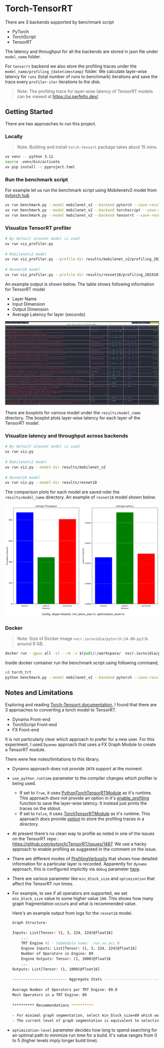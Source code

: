 # Torch-TensorRT

There are 3 backends supported by benchmark script

* PyTorch
* TorchScript
* TensorRT

The latency and throughput for all the backends are stored in json file under `model_name` folder.

For `tensorrt` backend we also store the profiling traces under the `model_name/profiling_{datetimestamp}` folder. We calculate layer-wise latency for `runs` (total number of runs to benchmark) iterations and save the trace every `profiler-iter` iterations to the disk.

> Note: The profiling trace for layer-wise latency of TensorRT models can be viewed at <https://ui.perfetto.dev/>.

## Getting Started

There are two approaches to run this project.

### Locally

> Note: Building and install `torch-tensort` package takes about 15 mins.

```bash
uv venv -- python 3.11
source .venv/bin/activate
uv pip install -r pyproject.toml
```

### Run the benchmark script

For example let us run the benchmark script using Mobilenetv2 model from [pytorch hub](https://pytorch.org/hub/pytorch_vision_mobilenet_v2/)

```bash
uv run benchmark.py --model mobilenet_v2 --backend pytorch --save-result
uv run benchmark.py --model mobilenet_v2 --backend torchscript --save-result
uv run benchmark.py --model mobilenet_v2 --backend tensorrt --save-result
```

### Visualize TensorRT profiler

```bash
# By default alexnet model is used
uv run viz_profiler.py

# Mobilenetv2 model 
uv run viz_profiler.py --profile-dir results/mobilenet_v2/profiling_20241018-123805

# Resnet18 model 
uv run viz_profiler.py --profile-dir results/resnet18/profiling_20241018-123926
```

An example output is shown below. The table shows following information for TensorRT model

* Layer Name
* Input Dimension
* Output Dimension
* Average Latency for layer (seconds)

![Layerwise Latency](./assets/layer_wise_latency.png)

There are boxplots for various model under the `results/model_name` directory. The boxplot plots layer-wise latency for each layer of the TensorRT model.

### Visualize latency and throughput across backends

```bash
# By default alexnet model is used
uv run viz.py

# Mobilenetv2 model 
uv run viz.py --model-dir results/mobilenet_v2

# Resnet18 model 
uv run viz.py --model-dir results/resnet18
```

The comparison plots for each model are saved nder the `results/model_name` directory. An example of `resnet18` model shown below.

![Latency and Throughput](./results/resnet18/latency_throughput.png)

### Docker

> Note: Size of Docker image `nvcr.io/nvidia/pytorch:24.09-py3` is around 9 GB.

```bash
docker run --gpus all -it --rm -v $(pwd)/:/workspace/  nvcr.io/nvidia/pytorch:24.09-py3
```

Inside docker container run the benchmark script using following command,

```bash
cd torch_trt
python benchmark.py --model mobilenet_v2 --backend pytorch --save-result
```

## Notes and Limitations

Exploring and reading [Torch-Tensorrt documentation](https://pytorch.org/TensorRT/), I found that there are 3 approaches to converting a torch model to TensorRT.

* Dynamo Front-end
* TorchScript Front-end
* FX Front-end

It is not particularly clear which approach to prefer for a new user. For this experiment, I used `Dyanmo` approach that uses a FX Graph Module to create a TensorRT module.

There were few notes/limitations to this library.

* Dynamo approach does not provide `INT8` support at the moment.

* `use_python_runtime` parameter to the compiler changes which profiler is being used.
  * If set to `True`, it uses [PythonTorchTensorRTModule](https://github.com/pytorch/TensorRT/blob/d11ff5c14cb45c975b4a9698b211ebacf1a36bb7/py/torch_tensorrt/dynamo/runtime/_PythonTorchTensorRTModule.py#L26C7-L26C32) as it's runtime. This approach _does not_ provide an option in it's [enable_profiling](https://github.com/pytorch/TensorRT/blob/d11ff5c14cb45c975b4a9698b211ebacf1a36bb7/py/torch_tensorrt/dynamo/runtime/_PythonTorchTensorRTModule.py#L417) function to save the layer-wise latency. It instead just prints the traces on the stdout.
  * If set to `False`, it uses [TorchTensorRTModule](https://github.com/pytorch/TensorRT/blob/d11ff5c14cb45c975b4a9698b211ebacf1a36bb7/py/torch_tensorrt/dynamo/runtime/_TorchTensorRTModule.py#L53) as it's runtime. This approach _does_ provide [option](https://github.com/pytorch/TensorRT/blob/d11ff5c14cb45c975b4a9698b211ebacf1a36bb7/py/torch_tensorrt/dynamo/runtime/_TorchTensorRTModule.py#L283) to store the profiling traces in a directory.

* At present there's no clean way to profile as noted in one of the issues on the TensorRT repo : <https://github.com/pytorch/TensorRT/issues/1467>. We use a hacky approach to enable profiling as suggested in the comment on the issue.

* There are different modes of [ProfilingVerbosity](https://docs.nvidia.com/deeplearning/tensorrt/developer-guide/index.html#engine-inspector) that shows how detailed information for a particular layer is recorded. Apparently for `dynamo` approach, this is configured implicitly via `debug` parameter [here](https://github.com/pytorch/TensorRT/blob/d11ff5c14cb45c975b4a9698b211ebacf1a36bb7/py/torch_tensorrt/dynamo/conversion/_TRTInterpreter.py#L214).

* There are various parameter like `min_block_size` and `optimization` that affect the TensorRT run times.

* For example, to see if all operators are supported, we set `min_block_size` value to some higher value `100`. This shows how many graph fragmentation occurs and what is recommended value.

    Here's an example output from logs for the `resnet18` model.

    ```bash
    Graph Structure:

    Inputs: List[Tensor: (1, 3, 224, 224)@float16]
        ...
        TRT Engine #1 - Submodule name: _run_on_acc_0
        Engine Inputs: List[Tensor: (1, 3, 224, 224)@float16]
        Number of Operators in Engine: 89
        Engine Outputs: Tensor: (1, 1000)@float16
        ...
    Outputs: List[Tensor: (1, 1000)@float16]

    ------------------------- Aggregate Stats -------------------------

    Average Number of Operators per TRT Engine: 89.0
    Most Operators in a TRT Engine: 89

    ********** Recommendations **********

    - For minimal graph segmentation, select min_block_size=89 which would generate 1 TRT engine(s)
    - The current level of graph segmentation is equivalent to selecting min_block_size=89 which generates 1 TRT engine(s)
    ```

* `optimization-level` parameter decides how long to spend searching for an optimal path to minimize run time for a build. It's value ranges from 0 to 5 (higher levels imply longer build time).
